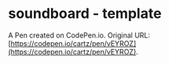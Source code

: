 # soundboard - template

A Pen created on CodePen.io. Original URL: [https://codepen.io/cartz/pen/vEYROZ](https://codepen.io/cartz/pen/vEYROZ).


